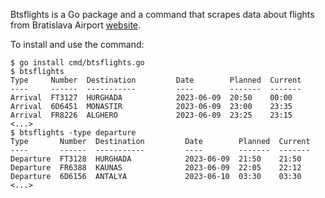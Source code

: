 Btsflights is a Go package and a command that scrapes data about flights from Bratislava Airport [website](https://www.bts.aero/).

To install and use the command:

```
$ go install cmd/btsflights.go
$ btsflights
Type     Number  Destination         Date        Planned  Current
----     ------  -----------         ----        -------  -------
Arrival  FT3127  HURGHADA            2023-06-09  20:50    00:00
Arrival  6D6451  MONASTIR            2023-06-09  23:00    23:35
Arrival  FR8226  ALGHERO             2023-06-09  23:25    23:15
<...>
$ btsflights -type departure
Type       Number  Destination         Date        Planned  Current
----       ------  -----------         ----        -------  -------
Departure  FT3128  HURGHADA            2023-06-09  21:50    21:50
Departure  FR6388  KAUNAS              2023-06-09  22:05    22:12
Departure  6D6156  ANTALYA             2023-06-10  03:30    03:30
<...>
```
